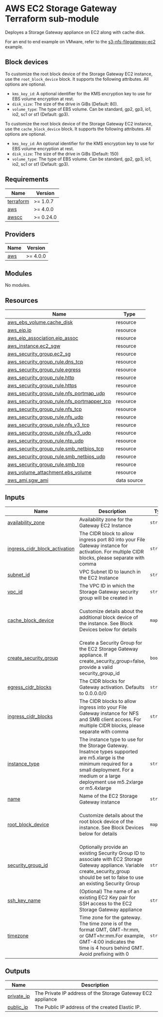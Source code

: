 <!-- BEGIN_TF_DOCS -->
# AWS EC2 Storage Gateway Terraform sub-module

Deployes a Storage Gateway appliance on EC2 along with cache disk.

For an end to end example on VMware, refer to the [s3-nfs-filegateway-ec2](../../examples/s3-nfs-filegateway-ec2/) example.

## Block devices

To customize the root block device of the Storage Gateway EC2 instance, use the `root_block_device` block. It supports the following attributes. All options are optional.
- `kms_key_id`: A optional identifier for the KMS encryption key to use for EBS volume encryption at rest.
- `disk_size`: The size of the drive in GiBs (Default: 80).
- `volume_type`: The type of EBS volume. Can be standard, gp2, gp3, io1, io2, sc1 or st1 (Default: gp3).

To customize the root block device of the Storage Gateway EC2 instance, use the `cache_block_device` block. It supports the following attributes. All options are optional.
- `kms_key_id`: An optional identifier for the KMS encryption key to use for EBS volume encryption at rest.
- `disk_size`: The size of the drive in GiBs (Default: 150)
- `volume_type`: The type of EBS volume. Can be standard, gp2, gp3, io1, io2, sc1 or st1 (Default: gp3).

## Requirements

| Name | Version |
|------|---------|
| <a name="requirement_terraform"></a> [terraform](#requirement\_terraform) | >= 1.0.7 |
| <a name="requirement_aws"></a> [aws](#requirement\_aws) | >= 4.0.0 |
| <a name="requirement_awscc"></a> [awscc](#requirement\_awscc) | >= 0.24.0 |

## Providers

| Name | Version |
|------|---------|
| <a name="provider_aws"></a> [aws](#provider\_aws) | >= 4.0.0 |

## Modules

No modules.

## Resources

| Name | Type |
|------|------|
| [aws_ebs_volume.cache_disk](https://registry.terraform.io/providers/hashicorp/aws/latest/docs/resources/ebs_volume) | resource |
| [aws_eip.ip](https://registry.terraform.io/providers/hashicorp/aws/latest/docs/resources/eip) | resource |
| [aws_eip_association.eip_assoc](https://registry.terraform.io/providers/hashicorp/aws/latest/docs/resources/eip_association) | resource |
| [aws_instance.ec2_sgw](https://registry.terraform.io/providers/hashicorp/aws/latest/docs/resources/instance) | resource |
| [aws_security_group.ec2_sg](https://registry.terraform.io/providers/hashicorp/aws/latest/docs/resources/security_group) | resource |
| [aws_security_group_rule.dns_tcp](https://registry.terraform.io/providers/hashicorp/aws/latest/docs/resources/security_group_rule) | resource |
| [aws_security_group_rule.egress](https://registry.terraform.io/providers/hashicorp/aws/latest/docs/resources/security_group_rule) | resource |
| [aws_security_group_rule.http](https://registry.terraform.io/providers/hashicorp/aws/latest/docs/resources/security_group_rule) | resource |
| [aws_security_group_rule.https](https://registry.terraform.io/providers/hashicorp/aws/latest/docs/resources/security_group_rule) | resource |
| [aws_security_group_rule.nfs_portmap_udp](https://registry.terraform.io/providers/hashicorp/aws/latest/docs/resources/security_group_rule) | resource |
| [aws_security_group_rule.nfs_portmapper_tcp](https://registry.terraform.io/providers/hashicorp/aws/latest/docs/resources/security_group_rule) | resource |
| [aws_security_group_rule.nfs_tcp](https://registry.terraform.io/providers/hashicorp/aws/latest/docs/resources/security_group_rule) | resource |
| [aws_security_group_rule.nfs_udp](https://registry.terraform.io/providers/hashicorp/aws/latest/docs/resources/security_group_rule) | resource |
| [aws_security_group_rule.nfs_v3_tcp](https://registry.terraform.io/providers/hashicorp/aws/latest/docs/resources/security_group_rule) | resource |
| [aws_security_group_rule.nfs_v3_udp](https://registry.terraform.io/providers/hashicorp/aws/latest/docs/resources/security_group_rule) | resource |
| [aws_security_group_rule.ntp_udp](https://registry.terraform.io/providers/hashicorp/aws/latest/docs/resources/security_group_rule) | resource |
| [aws_security_group_rule.smb_netbios_tcp](https://registry.terraform.io/providers/hashicorp/aws/latest/docs/resources/security_group_rule) | resource |
| [aws_security_group_rule.smb_netbios_udp](https://registry.terraform.io/providers/hashicorp/aws/latest/docs/resources/security_group_rule) | resource |
| [aws_security_group_rule.smb_tcp](https://registry.terraform.io/providers/hashicorp/aws/latest/docs/resources/security_group_rule) | resource |
| [aws_volume_attachment.ebs_volume](https://registry.terraform.io/providers/hashicorp/aws/latest/docs/resources/volume_attachment) | resource |
| [aws_ami.sgw_ami](https://registry.terraform.io/providers/hashicorp/aws/latest/docs/data-sources/ami) | data source |

## Inputs

| Name | Description | Type | Default | Required |
|------|-------------|------|---------|:--------:|
| <a name="input_availability_zone"></a> [availability\_zone](#input\_availability\_zone) | Availability zone for the Gateway EC2 Instance | `string` | n/a | yes |
| <a name="input_ingress_cidr_block_activation"></a> [ingress\_cidr\_block\_activation](#input\_ingress\_cidr\_block\_activation) | The CIDR block to allow ingress port 80 into your File Gateway instance for activation. For multiple CIDR blocks, please separate with comma | `string` | n/a | yes |
| <a name="input_subnet_id"></a> [subnet\_id](#input\_subnet\_id) | VPC Subnet ID to launch in the EC2 Instance | `string` | n/a | yes |
| <a name="input_vpc_id"></a> [vpc\_id](#input\_vpc\_id) | The VPC ID in which the Storage Gateway security group will be created in | `string` | n/a | yes |
| <a name="input_cache_block_device"></a> [cache\_block\_device](#input\_cache\_block\_device) | Customize details about the additional block device of the instance. See Block Devices below for details | `map(any)` | <pre>{<br>  "disk_size": 150,<br>  "kms_key_id": null,<br>  "volume_type": "gp3"<br>}</pre> | no |
| <a name="input_create_security_group"></a> [create\_security\_group](#input\_create\_security\_group) | Create a Security Group for the EC2 Storage Gateway appliance. If create\_security\_group=false, provide a valid security\_group\_id | `bool` | `false` | no |
| <a name="input_egress_cidr_blocks"></a> [egress\_cidr\_blocks](#input\_egress\_cidr\_blocks) | The CIDR blocks for Gateway activation. Defaults to 0.0.0.0/0 | `string` | `"0.0.0.0/0"` | no |
| <a name="input_ingress_cidr_blocks"></a> [ingress\_cidr\_blocks](#input\_ingress\_cidr\_blocks) | The CIDR blocks to allow ingress into your File Gateway instance for NFS and SMB client access. For multiple CIDR blocks, please separate with comma | `string` | `"10.0.0.0/16"` | no |
| <a name="input_instance_type"></a> [instance\_type](#input\_instance\_type) | The instance type to use for the Storage Gateway. Insatnce types supported are m5.xlarge is the minimum required for a small deployment. For a medium or a large deployment use m5.2xlarge or m5.4xlarge | `string` | `"m5.xlarge"` | no |
| <a name="input_name"></a> [name](#input\_name) | Name of the EC2 Storage Gateway instance | `string` | `"aws-storage-gateway"` | no |
| <a name="input_root_block_device"></a> [root\_block\_device](#input\_root\_block\_device) | Customize details about the root block device of the instance. See Block Devices below for details | `map(any)` | <pre>{<br>  "disk_size": 80,<br>  "kms_key_id": null,<br>  "volume_type": "gp3"<br>}</pre> | no |
| <a name="input_security_group_id"></a> [security\_group\_id](#input\_security\_group\_id) | Optionally provide an existing Security Group ID to associate with EC2 Storage Gateway appliance. Variable create\_security\_group should be set to false to use an existing Security Group | `string` | `null` | no |
| <a name="input_ssh_key_name"></a> [ssh\_key\_name](#input\_ssh\_key\_name) | (Optional) The name of an existing EC2 Key pair for SSH access to the EC2 Storage Gateway appliance | `string` | `null` | no |
| <a name="input_timezone"></a> [timezone](#input\_timezone) | Time zone for the gateway. The time zone is of the format GMT, GMT-hr:mm, or GMT+hr:mm.For example, GMT-4:00 indicates the time is 4 hours behind GMT. Avoid prefixing with 0 | `string` | `"GMT"` | no |

## Outputs

| Name | Description |
|------|-------------|
| <a name="output_private_ip"></a> [private\_ip](#output\_private\_ip) | The Private IP address of the Storage Gateway EC2 appliance |
| <a name="output_public_ip"></a> [public\_ip](#output\_public\_ip) | The Public IP address of the created Elastic IP. |
<!-- END_TF_DOCS -->